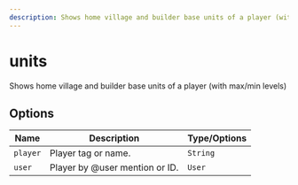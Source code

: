 ```yaml
---
description: Shows home village and builder base units of a player (with max/min levels)
---
```


# units

Shows home village and builder base units of a player (with max/min levels)

## Options

| Name | Description | Type/Options |
|------|-------------|--------------|
| `player` | Player tag or name. | `String` |
| `user` | Player by @user mention or ID. | `User` |

